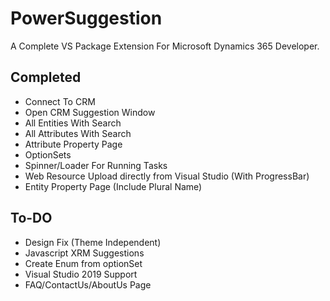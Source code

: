 # PowerSuggestion
A Complete VS Package Extension For Microsoft Dynamics 365 Developer.

## Completed
<ul>
  <li>Connect To CRM</li>
  <li>Open CRM Suggestion Window</li>
  <li>All Entities With Search</li>
  <li>All Attributes With Search</li>
  <li>Attribute Property Page</li>
  <li>OptionSets</li>
  <li>Spinner/Loader For Running Tasks</li>
  <li>Web Resource Upload directly from Visual Studio (With ProgressBar)</li>
  <li>Entity Property Page (Include Plural Name)</li>
</ul>


## To-DO
<ul>
  <li>Design Fix (Theme Independent)</li>
  <li>Javascript XRM Suggestions</li>
  <li>Create Enum from optionSet</li>
  <li>Visual Studio 2019 Support</li>
  <li>FAQ/ContactUs/AboutUs Page</li>
</ul>

